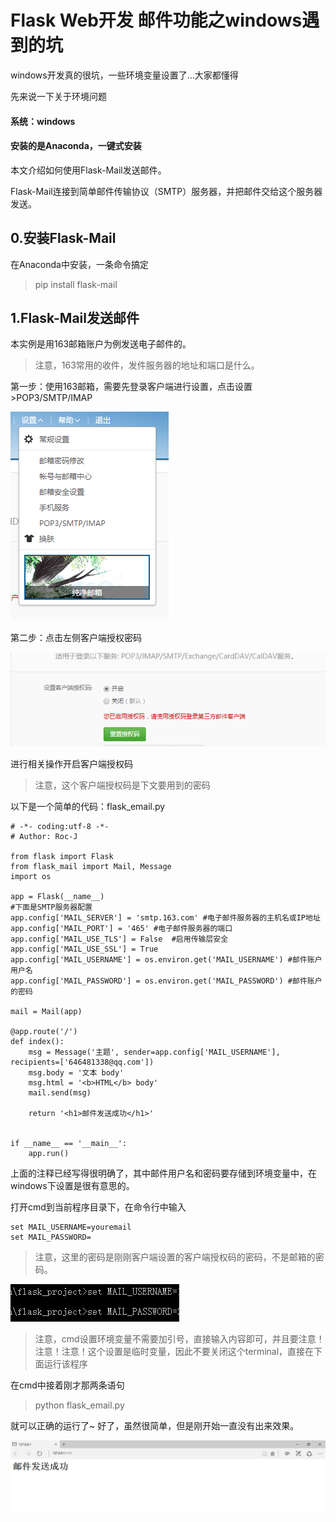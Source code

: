 # Flask Web开发 邮件功能之windows遇到的坑

windows开发真的很坑，一些环境变量设置了...大家都懂得

先来说一下关于环境问题

#### 系统：windows
#### 安装的是Anaconda，一键式安装

本文介绍如何使用Flask-Mail发送邮件。

Flask-Mail连接到简单邮件传输协议（SMTP）服务器，并把邮件交给这个服务器发送。

## 0.安装Flask-Mail

在Anaconda中安装，一条命令搞定

>pip install flask-mail

## 1.Flask-Mail发送邮件

本实例是用163邮箱账户为例发送电子邮件的。

>注意，163常用的收件，发件服务器的地址和端口是什么。

第一步：使用163邮箱，需要先登录客户端进行设置，点击设置>POP3/SMTP/IMAP

![](https://raw.githubusercontent.com/Roc-J/Document/master/photos/step1.PNG)

第二步：点击左侧客户端授权密码

![](https://raw.githubusercontent.com/Roc-J/Document/master/photos/step2.PNG)

进行相关操作开启客户端授权码

>注意，这个客户端授权码是下文要用到的密码

以下是一个简单的代码：flask_email.py

	# -*- coding:utf-8 -*-
	# Author: Roc-J

	from flask import Flask
	from flask_mail import Mail, Message
	import os

	app = Flask(__name__)
	#下面是SMTP服务器配置
	app.config['MAIL_SERVER'] = 'smtp.163.com' #电子邮件服务器的主机名或IP地址
	app.config['MAIL_PORT'] = '465' #电子邮件服务器的端口
	app.config['MAIL_USE_TLS'] = False  #启用传输层安全
	app.config['MAIL_USE_SSL'] = True
	app.config['MAIL_USERNAME'] = os.environ.get('MAIL_USERNAME') #邮件账户用户名
	app.config['MAIL_PASSWORD'] = os.environ.get('MAIL_PASSWORD') #邮件账户的密码

	mail = Mail(app)

	@app.route('/')
	def index():
	    msg = Message('主题', sender=app.config['MAIL_USERNAME'], recipients=['646481338@qq.com'])
	    msg.body = '文本 body'
	    msg.html = '<b>HTML</b> body'
	    mail.send(msg)

	    return '<h1>邮件发送成功</h1>'


	if __name__ == '__main__':
	    app.run()

上面的注释已经写得很明确了，其中邮件用户名和密码要存储到环境变量中，在windows下设置是很有意思的。

打开cmd到当前程序目录下，在命令行中输入

	set MAIL_USERNAME=youremail
	set MAIL_PASSWORD=

>注意，这里的密码是刚刚客户端设置的客户端授权码的密码，不是邮箱的密码。

![](https://raw.githubusercontent.com/Roc-J/Document/master/photos/step3.PNG)

>注意，cmd设置环境变量不需要加引号，直接输入内容即可，并且要注意！注意！注意！这个设置是临时变量，因此不要关闭这个terminal，直接在下面运行该程序

在cmd中接着刚才那两条语句

>python flask_email.py

就可以正确的运行了~
好了，虽然很简单，但是刚开始一直没有出来效果。

![](https://raw.githubusercontent.com/Roc-J/Document/master/photos/step4.PNG)